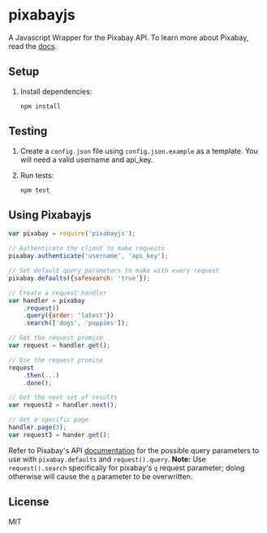 # pixabayjs
A Javascript Wrapper for the Pixabay API. To learn more about Pixabay, read the [docs](http://pixabay.com/api/docs/).

## Setup

1. Install dependencies:

    `npm install`


## Testing
1. Create a `config.json` file using `config.json.example` as a template. You will need a valid username and api_key.

1. Run tests:

    `npm test`

## Using Pixabayjs

```javascript
var pixabay = require('pixabayjs');

// Authenticate the client to make requests
pixabay.authenticate('username', 'api_key');

// Set default query parameters to make with every request
pixabay.defaults({safesearch: 'true'});

// Create a request handler
var handler = pixabay
    .request()
    .query({order: 'latest'})
    .search(['dogs', 'puppies']);

// Get the request promise
var request = handler.get();

// Use the request promise
request
    .then(...)
    .done();

// Get the next set of results
var request2 = handler.next();

// Get a specific page
handler.page(3);
var request3 = hander.get();


```

Refer to Pixabay's API [documentation](http://pixabay.com/api/docs/) for the possible query parameters to use with `pixabay.defaults` and `request().query`. **Note:** Use `request().search` specifically for pixabay's `q` request parameter; doing otherwise will cause the `q` parameter to be overwritten.

## License
MIT
